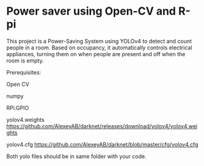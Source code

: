 # Power saver using Open-CV and R-pi
 This project is a Power-Saving System using YOLOv4 to detect and count people in a room. Based on occupancy, it automatically controls electrical appliances, turning them on when people are present and off when the room is empty.

Prerequisites:

Open CV

numpy

RPi.GPIO

yolov4.weights  https://github.com/AlexeyAB/darknet/releases/download/yolov4/yolov4.weights

yolov4.cfg      https://github.com/AlexeyAB/darknet/blob/master/cfg/yolov4.cfg

Both yolo files should be in same folder with your code.
